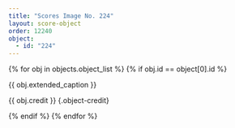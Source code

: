 ```yaml
---
title: "Scores Image No. 224"
layout: score-object
order: 12240
object:
  - id: "224"
---
```


{% for obj in objects.object_list %}
{% if obj.id == object[0].id %}

{{ obj.extended_caption }}

{{ obj.credit }} {.object-credit}

{% endif %}
{% endfor %}
